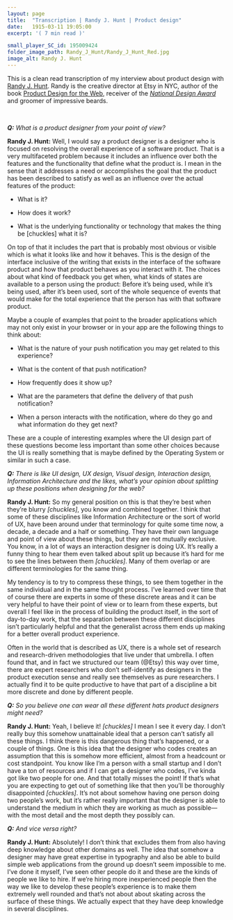 ```yaml
---
layout: page
title:  "Transcription | Randy J. Hunt | Product design"
date:   1915-03-11 19:05:00
excerpt: '( 7 min read )'

small_player_SC_id: 195009424  
folder_image_path: Randy_J_Hunt/Randy_J_Hunt_Red.jpg
image_alt: Randy J. Hunt
---
```

This is a clean read transcription of my interview about product design with [Randy J. Hunt](https://twitter.com/randyjhunt). Randy is the creative director at Etsy in NYC, author of the book [Product Design for the Web](http://t.co/THPIa6fy5r), receiver of the [*National Design Award*](http://www.smithsonianmag.com/smithsonian-institution/cooper-hewitt-gets-crafty-honors-etsy-national-design-award-180951273/?no-ist) and groomer of impressive beards.

<br>

***Q:** What is a product designer from your point of view?*

**Randy J. Hunt:** Well, I would say a product designer is a designer who is focused on resolving the overall experience of a software product. That is a very multifaceted problem because it includes an influence over both the features and the functionality that define what the product is. I mean in the sense that it addresses a need or accomplishes the goal that the product has been described to satisfy as well as an influence over the actual features of the product: 

* What is it? 

* How does it work? 

* What is the underlying functionality or technology that makes the thing be [chuckles] what it is?

On top of that it includes the part that is probably most obvious or visible which is what it looks like and how it behaves. This is the design of the interface inclusive of the writing that exists in the interface of the software product and how that product behaves as you interact with it. The choices about what kind of feedback you get when, what kinds of states are available to a person using the product: Before it’s being used, while it’s being used, after it’s been used, sort of the whole sequence of events that would make for the total experience that the person has with that software product.

Maybe a couple of examples that point to the broader applications which may not only exist in your browser or in your app are the following things to think about: 

* What is the nature of your push notification you may get related to this experience?

* What is the content of that push notification? 

* How frequently does it show up? 

* What are the parameters that define the delivery of that push notification? 

* When a person interacts with the notification, where do they go and what information do they get next? 

These are a couple of interesting examples where the UI design part of these questions become less important than some other choices because the UI is really something that is maybe defined by the Operating System or similar in such a case.

***Q:** There is like UI design, UX design, Visual design, Interaction design, Information Architecture and the likes, what’s your opinion about splitting up these positions when designing for the web?*

**Randy J. Hunt:** So my general position on this is that they’re best when they’re blurry *[chuckles]*, you know and combined together. I think that some of these disciplines like Information Architecture or the sort of world of UX, have been around under that terminology for quite some time now, a decade, a decade and a half or something. They have their own language and point of view about these things, but they are not mutually exclusive. You know, in a lot of ways an interaction designer is doing UX. It’s really a funny thing to hear them even talked about split up because it’s hard for me to see the lines between them *[chuckles]*. Many of them overlap or are different terminologies for the same thing.

My tendency is to try to compress these things, to see them together in the same individual and in the same thought process. I’ve learned over time that of course there are experts in some of these discrete areas and it can be very helpful to have their point of view or to learn from these experts, but overall I feel like in the process of building the product itself, in the sort of day-to-day work, that the separation between these different disciplines isn’t particularly helpful and that the generalist across them ends up making for a better overall product experience. 

Often in the world that is described as UX, there is a whole set of research and research-driven methodologies that live under that umbrella. I often found that, and in fact we structured our team (@Etsy) this way over time, there are expert researchers who don’t self-identify as designers in the product execution sense and really see themselves as pure researchers. I actually find it to be quite productive to have that part of a discipline a bit more discrete and done by different people. 

***Q:** So you believe one can wear all these different hats product designers might need?*

**Randy J. Hunt:** Yeah, I believe it! *[chuckles]* I mean I see it every day. I don’t really buy this somehow unattainable ideal that a person can’t satisfy all these things. I think there is this dangerous thing that’s happened, or a couple of things. One is this idea that the designer who codes creates an assumption that this is somehow more efficient, almost from a headcount or cost standpoint. You know like I’m a person with a small startup and I don’t have a ton of resources and if I can get a designer who codes, I’ve kinda got like two people for one. And that totally misses the point! If that’s what you are expecting to get out of something like that then you’ll be thoroughly disappointed *[chuckles]*. It’s not about somehow having one person doing two people’s work, but it’s rather really important that the designer is able to understand the medium in which they are working as much as possible—with the most detail and the most depth they possibly can.

***Q:** And vice versa right?*

**Randy J. Hunt:** Absolutely! I don’t think that excludes them from also having deep knowledge about other domains as well. The idea that somehow a designer may have great expertise in typography and also be able to build simple web applications from the ground up doesn’t seem impossible to me. I’ve done it myself, I’ve seen other people do it and these are the kinds of people we like to hire. If we’re hiring more inexperienced people then the way we like to develop these people’s experience is to make them extremely well rounded and that’s not about about skating across the surface of these things. We actually expect that they have deep knowledge in several disciplines. 
